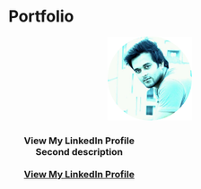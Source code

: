 # Portfolio

<p align="center">
  <img width = "150dp" height = "150dp" src="images/IMG_20190420_104422_265.png?raw=true" />
</p>

 <h3 align="center" style="width:50%; > Md.Khalilur Rahman </h3>
             
             <p align="center">
             Naturally curious and passionate Android Developer. Loves traveling, Playing guitar, Hiking, Sports, Films.
             </p>


  <a href="https://www.linkedin.com/in/example/">View My LinkedIn Profile</a> 
   Second description 
  <br><br>
  <a href="https://www.linkedin.com/in/example/">View My LinkedIn Profile</a> 
